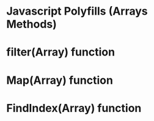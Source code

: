 # Javascript Polyfills (Arrays Methods)

# filter(Array) function

# Map(Array) function

# FindIndex(Array) function
